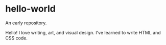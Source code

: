 # hello-world
An early repository.

Hello! I love writing, art, and visual design. I've learned to write HTML and CSS code.
